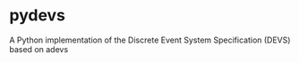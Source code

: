 pydevs
======

A Python implementation of the Discrete Event System Specification (DEVS) based on adevs
